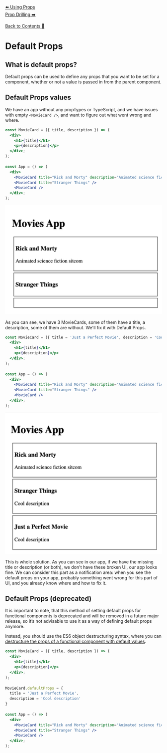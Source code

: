 [⬅️ Using Props](props.md)  
[Prop Drilling ➡️](prop-drilling.md)

[Back to Contents 📑](../../README.md#module-3-4)

# Default Props

## What is default props?

Default props can be used to define any props that you want to be set for a component, whether or not a value is passed in from the parent component.

## Default Props values

We have an app without any propTypes or TypeScript, and we have issues with empty `<MovieCard />`, and want to figure out what went wrong and where.

```jsx
const MovieCard = ({ title, description }) => (
  <div>
    <h1>{title}</h1>
    <p>{description}</p>
  </div>;
);

const App = () => (
  <div>
    <MovieCard title="Rick and Morty" description="Animated science fiction sitcom" />
    <MovieCard title="Stranger Things" />
    <MovieCard />
  </div>;
);
```
![App with no default props](images/app-without-default-props.png)

As you can see, we have 3 MovieCards, some of them have a title, a description, some of them are without.
We'll fix it with Default Props.

```jsx
const MovieCard = ({ title = 'Just a Perfect Movie', description = 'Cool description' }) => (
  <div>
    <h1>{title}</h1>
    <p>{description}</p>
  </div>;
);

const App = () => (
  <div>
    <MovieCard title="Rick and Morty" description="Animated science fiction sitcom" />
    <MovieCard title="Stranger Things" />
    <MovieCard />
  </div>;
);
```

![App with default props](images/app-with-default-props.png)

This is whole solution.
As you can see in our app, if we have the missing title or description (or both), we don't have these broken UI, our app looks fine.
We can consider this part as a notification area: when you see the default props on your app, probably something went wrong for this part of UI, and you already know where and how to fix it.

## Default Props (deprecated)

It is important to note, that this method of setting default props for functional components is deprecated and will be removed in a future major release, so it’s not advisable to use it as a way of defining default props anymore.

Instead, you should use the ES6 object destructuring syntax, where you can <a href="#default-props-values">destructure the props of a functional component with default values</a>.

```jsx
const MovieCard = ({ title, description }) => (
  <div>
    <h1>{title}</h1>
    <p>{description}</p>
  </div>;
);

MovieCard.defaultProps = {
  title = 'Just a Perfect Movie',
  description = 'Cool description'
}

const App = () => (
  <div>
    <MovieCard title="Rick and Morty" description="Animated science fiction sitcom" />
    <MovieCard title="Stranger Things" />
    <MovieCard />
  </div>;
);
```
